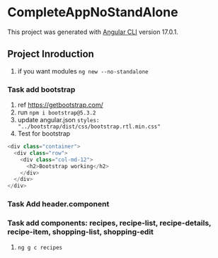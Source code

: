 # CompleteAppNoStandAlone

This project was generated with [Angular CLI](https://github.com/angular/angular-cli) version 17.0.1.

## Project Inroduction

1. if you want modules `ng new --no-standalone`

### Task add bootstrap

1. ref <https://getbootstrap.com/>
2. run `npm i bootstrap@5.3.2`
3. update angular.json `styles: "../bootstrap/dist/css/bootstrap.rtl.min.css"`
4. Test for bootstrap

```typescript
<div class="container">
  <div class="row">
    <div class="col-md-12">
      <h2>Bootstrap working</h2>
    </div>
  </div>
</div>
```

### Task Add header.component

### Task add components: recipes, recipe-list, recipe-details, recipe-item, shopping-list, shopping-edit

1. `ng g c recipes`
